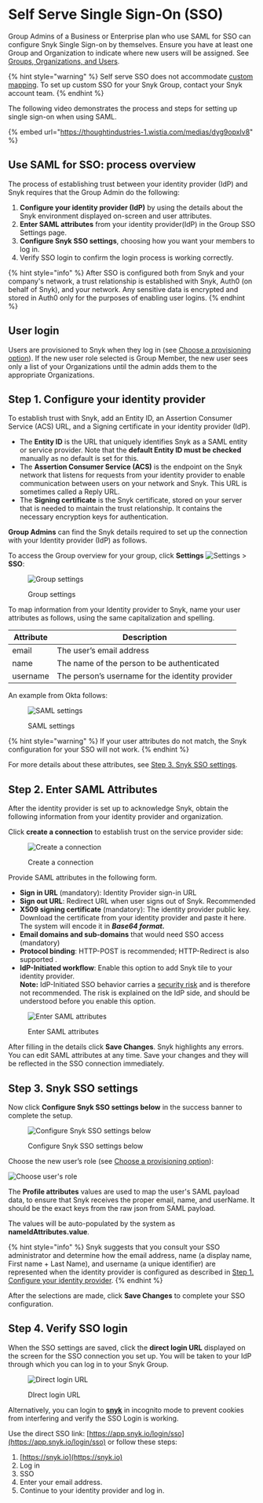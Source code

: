 # Self Serve Single Sign-On (SSO)

Group Admins of a Business or Enterprise plan who use SAML for SSO can configure Snyk Single Sign-on by themselves. Ensure you have at least one Group and Organization to indicate where new users will be assigned. See [Groups, Organizations, and Users](../../../../introducing-snyk/groups-organizations-and-users.md).

{% hint style="warning" %}
Self serve SSO does not accommodate [custom mapping](../custom-mapping-option/). To set up custom SSO for your Snyk Group, contact your Snyk account team.
{% endhint %}

The following video demonstrates the process and steps for setting up single sign-on when using SAML.

{% embed url="https://thoughtindustries-1.wistia.com/medias/dyg9opxlv8" %}

## Use SAML for SSO: process overview

The process of establishing trust between your identity provider (IdP) and Snyk requires that the Group Admin do the following:

1. **Configure your identity provider (IdP)** by using the details about the Snyk environment displayed on-screen and user attributes.
2. **Enter SAML attributes** from your identity provider(IdP) in the Group SSO Settings page.
3. **Configure Snyk SSO settings**, choosing how you want your members to log in.
4. Verify SSO login to confirm the login process is working correctly.

{% hint style="info" %}
After SSO is configured both from Snyk and your company's network, a trust relationship is established with Snyk, Auth0 (on behalf of Snyk), and your network. Any sensitive data is encrypted and stored in Auth0 only for the purposes of enabling user logins.
{% endhint %}

## **User login**

Users are provisioned to Snyk when they log in (see [Choose a provisioning option](../choose-a-provisioning-option.md)). If the new user role selected is Group Member, the new user sees only a list of your Organizations until the admin adds them to the appropriate Organizations.

## Step 1. Configure your identity provider

To establish trust with Snyk, add an Entity ID, an Assertion Consumer Service (ACS) URL, and a Signing certificate in your identity provider (IdP).

* The **Entity ID** is the URL that uniquely identifies Snyk as a SAML entity or service provider. Note that the **default Entity ID must be checked** manually as no default is set for this.
* The **Assertion Consumer Service (ACS)** is the endpoint on the Snyk network that listens for requests from your identity provider to enable communication between users on your network and Snyk. This URL is sometimes called a Reply URL.
* The **Signing certificate** is the Snyk certificate, stored on your server that is needed to maintain the trust relationship. It contains the necessary encryption keys for authentication.

**Group Admins** can find the Snyk details required to set up the connection with your Identity provider (IdP) as follows.

To access the Group overview for your group, click **Settings** ![Settings](https://github.com/snyk/user-docs/raw/118bd8f19001bd64415f0ce63897f568c4b5327a/docs/.gitbook/assets/image%20\(70\).png) > **SSO**:

<figure><img src="../../../../.gitbook/assets/snyk-sso.png" alt="Group settings"><figcaption><p>Group settings</p></figcaption></figure>

To map information from your Identity provider to Snyk, name your user attributes as follows, using the same capitalization and spelling.

| Attribute | Description                                     |
| --------- | ----------------------------------------------- |
| email     | The user’s email address                        |
| name      | The name of the person to be authenticated      |
| username  | The person’s username for the identity provider |

An example from Okta follows:

<figure><img src="../../../../.gitbook/assets/Screenshot 2022-02-24 at 14.19.18.png" alt="SAML settings"><figcaption><p>SAML settings</p></figcaption></figure>

{% hint style="warning" %}
If your user attributes do not match, the Snyk configuration for your SSO will not work.
{% endhint %}

For more details about these attributes, see [Step 3. Snyk SSO settings](./#step-3.-snyk-sso-settings).

## Step 2. Enter SAML Attributes

After the identity provider is set up to acknowledge Snyk, obtain the following information from your identity provider and organization.

Click **create a connection** to establish trust on the service provider side:

<figure><img src="../../../../.gitbook/assets/image (115) (1) (2).png" alt="Create a connection"><figcaption><p>Create a connection</p></figcaption></figure>

Provide SAML attributes in the following form.

* **Sign in URL** (mandatory): Identity Provider sign-in URL
* **Sign out URL**: Redirect URL when user signs out of Snyk. Recommended
* **X509 signing certificate** (mandatory): The identity provider public key. Download the certificate from your identity provider and paste it here. The system will encode it in _**Base64 format.**_
* **Email domains and sub-domains** that would need SSO access (mandatory)
* **Protocol binding**: HTTP-POST is recommended; HTTP-Redirect is also supported .
* **IdP-Initiated workflow**: Enable this option to add Snyk tile to your identity provider.\
  **Note:** IdP-Initiated SSO behavior carries a [security risk](https://auth0.com/docs/authenticate/protocols/saml/saml-sso-integrations/identity-provider-initiated-single-sign-on#risks-and-considerations) and is therefore not recommended. The risk is explained on the IdP side, and should be understood before you enable this option.

<figure><img src="../../../../.gitbook/assets/Screenshot 2022-02-24 at 14.40.24.png" alt="Enter SAML attributes"><figcaption><p>Enter SAML attributes</p></figcaption></figure>

After filling in the details click **Save Changes**. Snyk highlights any errors. You can edit SAML attributes at any time. Save your changes and they will be reflected in the SSO connection immediately.

## Step 3. Snyk SSO settings

Now click **Configure Snyk SSO settings below** in the success banner to complete the setup.

<figure><img src="../../../../.gitbook/assets/Screenshot 2022-02-24 at 15.37.44.png" alt="Configure Snyk SSO settings below"><figcaption><p>Configure Snyk SSO settings below</p></figcaption></figure>

Choose the new user’s role (see [Choose a provisioning option](../choose-a-provisioning-option.md)):

![Choose user's role](<../../../../.gitbook/assets/Screenshot 2022-02-24 at 15.28.30.png>)

The **Profile attributes** values are used to map the user's SAML payload data, to ensure that Snyk receives the proper email, name, and userName. It should be the exact keys from the raw json from SAML payload.

The values will be auto-populated by the system as **nameIdAttributes.value**.

{% hint style="info" %}
Snyk suggests that you consult your SSO administrator and determine how the email address, name (a display name, First name + Last Name), and username (a unique identifier) are represented when the identity provider is configured as described in [Step 1. Configure your identity provider](./#step-1.-configure-your-identity-provider).
{% endhint %}

After the selections are made, click **Save Changes** to complete your SSO configuration.

## Step 4. Verify SSO login

When the SSO settings are saved, click the **direct login URL** displayed on the screen for the SSO connection you set up. You will be taken to your IdP through which you can log in to your Snyk Group.

<figure><img src="../../../../.gitbook/assets/Screenshot 2022-02-24 at 16.00.49.png" alt="Direct login URL"><figcaption><p>DIrect login URL</p></figcaption></figure>

Alternatively, you can login to [**snyk**](http://snyk.io) in incognito mode to prevent cookies from interfering and verify the SSO Login is working.

Use the direct SSO link: [https://app.snyk.io/login/sso](https://app.snyk.io/login/sso) or follow these steps:

1. [https://snyk.io](https://snyk.io)
2. Log in
3. SSO
4. Enter your email address.
5. Continue to your identity provider and log in.
